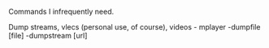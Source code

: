 Commands I infrequently need.

Dump streams, vlecs (personal use, of course), videos - mplayer -dumpfile [file] -dumpstream [url]
